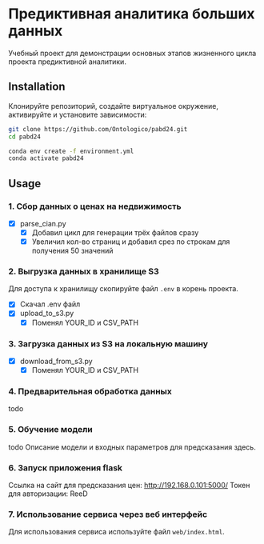 # Предиктивная аналитика больших данных

Учебный проект для демонстрации основных этапов жизненного цикла проекта предиктивной аналитики.  

## Installation 

Клонируйте репозиторий, создайте виртуальное окружение, активируйте и установите зависимости:  

```sh
git clone https://github.com/Ontologico/pabd24.git
cd pabd24

conda env create -f environment.yml
conda activate pabd24
```

## Usage

### 1. Сбор данных о ценах на недвижимость 
- [x] parse_cian.py
    - [x] Добавил цикл для генерации трёх файлов сразу
    - [x] Увеличил кол-во страниц и добавил срез по строкам для получения 50 значений

### 2. Выгрузка данных в хранилище S3
Для доступа к хранилищу скопируйте файл `.env` в корень проекта.  

- [x] Скачал .env файл
- [x] upload_to_s3.py
    - [x] Поменял YOUR_ID и CSV_PATH

### 3. Загрузка данных из S3 на локальную машину  
- [x] download_from_s3.py
    - [x] Поменял YOUR_ID и CSV_PATH

### 4. Предварительная обработка данных  

todo 

### 5. Обучение модели 

todo Описание модели и входных параметров для предсказания здесь.  

### 6. Запуск приложения flask

Ссылка на сайт для предсказания цен: http://192.168.0.101:5000/
Токен для авторизации: ReeD

### 7. Использование сервиса через веб интерфейс 

Для использования сервиса используйте файл `web/index.html`.  

